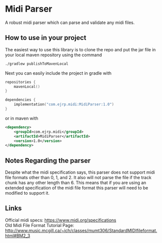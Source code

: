 # Midi Parser
A robust midi parser which can parse and validate any midi files.

## How to use in your project
The easiest way to use this library is to clone the repo and put the jar file in your local maven 
repository using the command
```bash
./gradlew publishToMavenLocal
```
Next you can easily include the project in gradle with
```kotlin
repositories {
    mavenLocal()
}

dependencies {
    implementation("com.ejrp.midi:MidiParser:1.0")
}
```
or in maven with
```xml
<dependency>
    <groupId>com.ejrp.midi</groupId>
    <artifactId>MidiParser</artifactId>
    <version>1.0</version>
</dependency>
```

## Notes Regarding the parser
Despite what the midi specification says, this parser does not support midi file formats other than 0, 
1, and 2. It also will not parse the file if the track chunk has any other length than 6. This means that 
if you are using an extended specification of the midi file format this parser will need to be modified
to support it.

## Links
Official midi specs: https://www.midi.org/specifications  
Old Midi File Format Tutorial Page: http://www.music.mcgill.ca/~ich/classes/mumt306/StandardMIDIfileformat.html#BM2_3  
